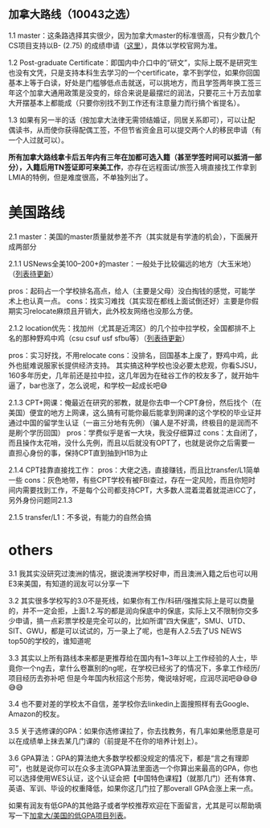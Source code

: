 ## 加拿大路线（10043之选）

1.1 master：这条路选择其实很少，因为加拿大master的标准很高，只有少数几个CS项目支持以B- (2.75) 的成绩申请（[这里](https://docs.google.com/spreadsheets/d/e/2PACX-1vS9Vp22Eh5PvXRzqnvbpPw_4DYuccNI9eFFCjmd3o5e1BhFokX9s7-AG0myFwWWHyNlaGNxvq19gznW/pubhtml)），具体以学校官网为准。

1.2 Post-graduate Certificate：即国内中介口中的“研文”，实际上既不是研究生也没有文凭，只是支持本科生去学习的一个certificate，拿不到学位，如果你回国基本上等于白读，好处是门槛够低点击就送，可以挑地方，而且学签两年换工签三年这个加拿大通用政策是没变的，综合来说是最摆烂的润法，只要花三十万去加拿大开摆基本上都能成（只要你别找不到工作还有注意量力而行搞个省提名）。

1.3 如果有另一半的话（按加拿大法律无需领结婚证，同居关系即可），可以让配偶读书，从而使你获得配偶工签，不但节省资金且可以提交两个人的移民申请（有一个人过就可以）。

**所有加拿大路线拿卡后五年内有三年在加都可选入籍（甚至学签时间可以抵消一部分），入籍后用TN签证即可来美工作**，亦存在远程面试/旅签入境直接找工作拿到LMIA的特例，但是难度很高，不单独列出了。

# 美国路线

2.1 master：美国的master质量就参差不齐（其实就是有学渣的机会），下面展开成两部分

2.1.1 USNews全美100–200+的master：一般处于比较偏远的地方（大玉米地）（[列表待更新](https://docs.google.com/spreadsheets/d/1hfMNsposmQ7IbEpu-zcpe09ZGXsWDUXnh7oWhIzJ8Kc/edit#gid=0)）

pros：起码占一个学校排名高点，给人（主要是父母）没白掏钱的感觉，可能学术上也认真一点。
cons：找实习难找（其实现在都线上面试倒还好）主要是你假期实习relocate麻烦且开销大，此外校友网络也没那么方便。

2.1.2 location优先：找加州（尤其是近湾区）的几个拉中拉学校，全国都排不上名的那种野鸡中鸡（csu csuf usf sfbu等）（[列表待更新](https://docs.google.com/spreadsheets/d/1hfMNsposmQ7IbEpu-zcpe09ZGXsWDUXnh7oWhIzJ8Kc/edit#gid=0)）

pros：实习好找，不用relocate
cons：没排名，回国基本上废了，野鸡中鸡，此外也挺难说服家长提供经济支持。
其实搞这种学校也没必要太悲观，你看SJSU，160多年历史，几年前还是拉中拉，这几年因为在硅谷工作的校友多了，就开始牛逼了，bar也涨了，怎么说呢，和学校一起成长吧😅

2.1.3 CPT+网课：俺最近在研究的邪教，就是你去申一个CPT身份，然后找个（在美国）便宜的地方上网课，这么搞有可能你最后能拿到网课的这个学校的毕业证并通过中国的留学生认证（一亩三分地有先例）（骗人是不好滴，终极目的是润而不是刷个学历回国）
pros：学费似乎是省一大块，我没仔细算过
cons：太自闭了，而且操作太花哨，没什么先例，而且以后就没有OPT了，也就是说你之后需要一直担心身份的事，保持CPT直到抽到H1B为止

2.1.4 CPT挂靠直接找工作：
pros：大佬之选，直接赚钱，而且比transfer/L1简单一些
cons：灰色地带，有些CPT学校有被FBI查过，存在一定风险，而且你短时间内需要找到工作，不是每个公司都支持CPT，大多数人混着混着就混进ICC了，另外身份问题同2.1.3

2.1.5 transfer/L1：不多说，有能力的自然会搞

# others

3.1 我其实没研究过澳洲的情况，据说澳洲学校好申，而且澳洲入籍之后也可以用E3来美国，有知道的润友可以分享一下

3.2 其实很多学校写的3.0不是死线，如果你有工作/科研/强推实际上是可以商量的，并不一定会拒，上面1.2.写的都是润向保底中的保底，实际上又不限制你交多少申请，搞一点彩票学校是完全可以的，比如所谓“四大保底”，SMU、UTD、SIT、GWU，都是可以试试的，万一录上了呢，也是有人2.5去了US NEWS top50的学校的，谁知道呢

3.3 其实以上所有路线本来都是更推荐给在国内有1~3年以上工作经验的人士，毕竟你一个ng去，拿什么卷赢别的ng呢，在学校已经劣了的情况下，多拿工作经历/项目经历去弥补吧
但是今年国内秋招这个形势，俺说啥好呢，应润尽润吧😅😅😅😅😅

3.4 也不要对差的学校太不自信，差学校你去linkedin上面搜照样有去Google、Amazon的校友。

3.5 关于选修课的GPA：如果你选修课拉了，你去找教务，有几率如果他愿意是可以在成绩单上抹去某几门课的（前提是不在你的培养计划上）。

3.6 GPA算法：GPA的算法绝大多数学校都没规定的情况下，都是“言之有理即可”，也就是说你可以在众多主流GPA算法里面选一个你算出来最高的GPA，你也可以选择使用WES认证，这个认证会把【中国特色课程】（就那几门）还有体育、英语、军训、毕设的权重降低，如果你这几门拉了那overall GPA会涨上来一点。

如果有润友有低GPA的其他路子或者学校推荐欢迎在下面留言，尤其是可以帮助填写一下[加拿大/美国的低GPA项目列表](https://docs.google.com/spreadsheets/d/1hfMNsposmQ7IbEpu-zcpe09ZGXsWDUXnh7oWhIzJ8Kc/edit#gid=0)。